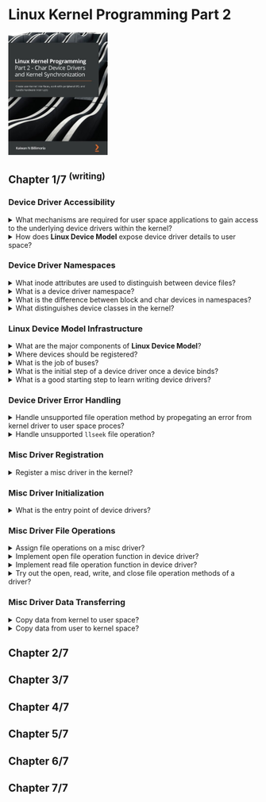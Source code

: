 # Linux Kernel Programming Part 2
<img src="../../../covers/9781801079518.jpg" width="200"/>

## Chapter 1/7 <sup>(writing)</sup>

### Device Driver Accessibility

<details>
<summary>What mechanisms are required for user space applications to gain access to the underlying device drivers within the kernel?</summary>

> In order for a user space application to gain access to the underlying device
> driver within the kernel, some I/O mechanism is required. The Unix (and thus
> Linux) design is to have the process open a special type of file, a **device
> file**, or **device node**. These files typically live in the `/dev`
> directory.

> **Resources**
> - Linux Kernel Programming Part 2 - Chapter 1
> ---
> **References**
> ---
</details>

<details>
<summary>How does <b>Linux Device Model</b> expose device driver details to user space?</summary>

> **Description**
>
> **LDM** creates a complex hierarchical tree unifying system components, all
> peripheral devices, and their drivers. This tree is exposed to user space via
> the *sysfs* pseudo-filesystem analogous to how *procfs* exposes some kernel
> and process/thread internal details to user space, and is typically mounted
> under `/sys`.
>
> ---
> **Resources**
> - Linux Kernel Programming Part 2 - Chapter 1

> **References**
> ---
</details>

### Device Driver Namespaces

<details>
<summary>What inode attributes are used to distinguish between device files?</summary>

> In order for the kernel to distinguish between device files, it uses two
> attributes within their inode data structure:
>
> * The type of file – either char or block
> * The major and minor number
>
> ---
> **Resources**
> - Linux Kernel Programming Part 2 - Chapter 1
> ---
> **References**
> ---
</details>

<details>
<summary>What is a device driver namespace?</summary>

> **Description**
>
> A namespace contains the device type and major-minor pair, which form a
> hierarchy. Devices are organized within a tree-like hierarchy within the
> kernel. This hierarchy is first divided based on device type, block or char.
> Within that we have n major numbers for each type, and each major number is
> further classified via some m minor numbers.
>
> ---
> **Resources**
> - Linux Kernel Programming Part 2 - Chapter 1

> **References**
> - https://www.kernel.org - https://www.kernel.org/doc/Documentation/admin-guide/devices.txt
> ---
</details>

<details>
<summary>What is the difference between block and char devices in namespaces?</summary>

> **Description**
>
> Block devices have the kernel-level capability to be mounted and thus become
> part of the user-accessible filesystem. Character devices cannot be mounted;
> thus, storage devices tend to be block-based.
>
> ---
> **Resources**
> - Linux Kernel Programming Part 2 - Chapter 1
> ---
> **References**
> ---
</details>

<details>
<summary>What distinguishes device classes in the kernel?</summary>

> **Description**
>
> From 2.6 Linux onward, the `{major:minor}` pair is a single unsigned 32-bit
> quantity within the inode, a bitmask (it's the `dev_t i_rdev` member). Of
> these 32 bits, the MSB 12 bits represent the major number and the remaining
> LSB 20 bits represent the minor number.
>
> Only **Linux Assigned Names And Numbers Authority (LANANA)** can officially
> assign the device node (the type and `{major:minor}` numbers) to devices
>
> The minor number's meaning (interpretation) is left completely to the driver
> author; the kernel does not interfere.
>
> Here, the exception to the rule - that the kernel doesn't interpret the minor
> number – is the `misc` class (type character, major `#10`). It uses the minor
> numbers as second-level majors.
>
> A common problem is that of the namespace getting exhausted. Within the misc
> class (`#10`) live a lot of devices and their corresponding drivers. In
> effect, they share the same major number and rely on a unique minor number to
> identify themselves.
>
> ---
> **Resources**
> - Linux Kernel Programming Part 2 - Chapter 1
> ---
> **References**
> - https://www.kernel.org - https://www.kernel.org/doc/Documentation/admin-guide/devices.txt
---
</details>

### Linux Device Model Infrastructure

<details>
<summary>What are the major components of <b>Linux Device Model</b>?</summary>

> - The **buses** on the system.
> - The **devices** on them.
> - The **device drivers** that drive the devices.
>
> ---
> **Resources**
> - Linux Kernel Programming Part 2 - Chapter 1
> ---
> **References**
> ---
</details>

<details>
<summary>Where devices should be registered?</summary>

> A fundamental **LDM** tenet is that every single device must reside on a bus.
> USB devices will be on USB bus, PCI devices on PCI bus, I2C devices on I2C
> bus, and so on. Available buses are available under `/sys/bus` directory.
>
> ---
> **Resources**
> - Linux Kernel Programming Part 2 - Chapter 1
>
> ---
> **References**
> ---
</details>

<details>
<summary>What is the job of buses?</summary>

> Critically, they organize and recognize the devices on them. If a new device
> surfaces, like a pen drive, the USB bus driver will recognize the fact and
> bind it to its device driver.
>
> ---
> **Resources**
> - Linux Kernel Programming Part 2 - Chapter 1
>
> ---
> **References**
> ---
</details>

<details>
<summary>What is the initial step of a device driver once a device binds?</summary>

> **Description**
>
> After its corresponding bus driver binds the device to its correct device
> driver, the kernel driver framework invokes the registered `probe()` method
> of the driver. This probe method now sets up the device, allocating
> resources, IRQs, memory setup, registering it as required, and so on.
>
> LDM-based drivers should typically register themselves to a kernel framework
> and to a bus. The kernel framework it registers itself to depends on the type
> of the working device. For example, a driver for an RTC chip that resides on
> the I2C bus will register itself to the kernel's RTC framework (via
> `rtc_register_device()`), and to the I2C bus (via `i2c_register_driver()`). A
> driver for network adapter on the PCI bus will typically register itself to
> the kernel's network inftrastructure (via `register_netdev()`) and the PCI
> bus (`pci_register_driver()`).
>
> ---
> **Resources**
> - Linux Kernel Programming Part 2 - Chapter 1
>
> ---
> **References**
> - kernel.org/doc/html/latest/driver-api/index.html
---
</details>

<details>
<summary>What is a good starting step to learn writing device drivers?</summary>

> **Description**
>
> Write a platform driver, register it with the kernel's `misc` framework and
> the **platform bus**, a pseudo-bus infrastructure that supports devices that
> do not physically reside on any physical bus. Several peripherals built into
> a modern **SoC** are not on any physical bus, and thus their drivers are
> typically platform drivers. To get started, look under the kernel source tree
> in `drivers/` for code invoking the `platform_driver_register()` API.
>
> ---
> **Resources**
> - Linux Kernel Programming Part 2 - Chapter 1
>
> ---
> **References**
> - https://kernel.org - https://kernel.org/doc/html/latest/driver-model/platform.html
---
</details>

### Device Driver Error Handling

<details>
<summary>Handle unsupported file operation method by propegating an error from kernel driver to user space proces?</summary>

> An appropriate value to return if you aren't supporting a function is
> `-ENOSYS`, which will have the user-mode process see the error `Function not
> implemented`.
>
> If a method is left out, and the user space process invokes that method, the
> kernel VFS detects that function pointer is `NULL`, returns an appropriate
> negative integer, the glibc will multiply this by -1 and set the calling
> process's `errno` variable to that value, signaling that the system call
> failed.
>
> Quite often, the negative `errno` value returned by the VFS is intuitive. For
> example, it returns `EINVAL` when `read()` function pointer is `NULL`. This
> misleads user space process to think of *"Invalid argument"* error, which
> isn't the case.
>
> ---
> **Resources**
> - Linux Kernel Programming Part 2 - Chapter 1
>
> ---
> **References**
> ---
</details>

<details>
<summary>Handle unsupported <code>llseek</code> file operation?</summary>

> The `lseek(2)` system call has the driver seek to a prescribed location in
> the file, here of course in the device. For majority of hardware devices, the
> `lseek(2)` value is not meaningful, thus most drivers do not need to
> implement it. The problem is, even when there is no need to support
> `lseek(2)`, it still returns a random positive value, misleading user space
> process to incorrectly conclude that it succeeded. Hence, to handle
> unsupported `lseek(2)` on a device driver, explicitly set `llseek` function
> pointer to `no_llseek` value, which will cause a failure value (`-ESPIPE;
> illegal seek`) to be returned. In such cases, also invoke
> `nonseekable_open()` function in driver's `open()` method, specifying that
> the file is non-seekable.
>
> ```c
> return nonseekable_open(struct inode *inode, struct file *fp);
> ``````
>
> ---
> **Resources**
> - Linux Kernel Programming Part 2 - Chapter 1
>
> ---
> **References**
> - https://lwn.net - https://lwn.net/Articles/97154/
> - https://lwn.net - https://lwn.net/Articles/97180/
> ---
</details>

### Misc Driver Registration

<details>
<summary>Register a misc driver in the kernel?</summary>

> **Description**
>
> ```c
> #include <linux/miscdevice.h>
> #include <linux/fs.h>
>
> static struct miscdevice miscdev = {
>     .name = "miscdev",
>     .minor = MISC_DYNAMIC_MINOR,
>     .mode = 0600,
>     .fops = NULL, // file operation methods
> };
>
> static int __init miscdev_init(void)
> {
>     int ret = 0;
>     struct device *dev = NULL;
>
>     ret = misc_register(&miscdev);
>
>     if (ret != 0)
>     {
>         pr_notice("miscdev registration failed, aborting\n");
>         return ret;
>     }
>
>     dev = miscdev.this_device;
> }
>
> static void __exit miscdev_exit(void)
> { }
>
> module_init(miscdev_init);
> module_exit(miscdev_exit);
>
> MODULE_LICENSE("GPL");
> MODULE_AUTHOR("Brian Salehi <salehibrian@gmail.com");
> MODULE_DESCRIPTION("Sample misc device");
> MODULE_VERSION("0.1");
> ``````
>
> ```make
> obj-m := miscdev.o
>
> KERNEL_SRC ?= /usr/lib/modules/$(shell uname -r)/build
>
> all: modules
> install: modules_install
>
> modules modules_install help clean:
>     $(MAKE) -C $(KERNEL_SRC) M=$(PWD) $@
> ``````
>
> ---
> **Resources**
> - Linux Kernel Programming Part 2 - Chapter 1
> ---
> **References**
> ---
</details>

### Misc Driver Initialization

<details>
<summary>What is the entry point of device drivers?</summary>

> A device driver is the interface between the OS and a peripheral hardware
> device. It can be written inline and compiled within the kernel image file or
> written outside of the kernel source tree as a kernel module.
>
> A device driver provides several entry points into the kernel known as the
> driver's methods. All possible methods the driver author can hook into are in
> `file_operations` kernel data structure defined in `<linux/fs.h>` header.
>
> `device file`, or `device node` files typically live in the `/dev` directory,
> and on modern systems are dynamic and auto-populated. The device node serves
> as an entry point into the device driver.
>
> ---
> **Resources**
> - Linux Kernel Programming Part 2 - Chapter 1
> ---
> **References**
> ---
</details>

### Misc Driver File Operations

<details>
<summary>Assign file operations on a misc driver?</summary>

> The `file_operations` structure represents all possible `file_related` system
> calls that could be issued on a device file including `open`, `read`, `poll`,
> `mmap`, `release`, and several more members.
>
> Once your driver is registered with the kernel, when any user space process
> opens a device file registered to this driver, the kernel **Virtual
> Filesystem Switch (VFS)** layer will take over to allocate and initialize
> that process's open file data structure (`struct file`) for the device file.
>
> ```c
> #include <linux/miscdevice.h>
> #include <linux/fs.h>
>
> static const struct file_operations misc_fops = {
>     .open = open_miscdev,
>     .read = read_miscdev,
>     .write = write_miscdev,
>     .release = release_miscdev,
> };
>
> static struct miscdevice miscdev = {
>     .name = "miscdev",
>     .minor = MISC_DYNAMIC_MINOR,
>     .mode = 0600,
>     .fops = &misc_fops,
> };
>
> static int __init miscdev_init(void)
> {
>     int ret = 0;
>     struct device *dev = NULL;
>
>     ret = misc_register(&miscdev);
>
>     if (ret != 0)
>     {
>         pr_notice("miscdev registration failed, aborting\n");
>         return ret;
>     }
>
>     dev = miscdev.this_device;
>
>     if (!dev)
>     {
>         return 1;
>     }
>
>     dev_info(dev, "driver %d registered on /dev/%s\n", miscdev.minor, miscdev.name);
>     return 0;
> }
>
> static void __exit miscdev_exit(void)
> { }
>
> module_init(miscdev_init);
> module_exit(miscdev_exit);
>
> MODULE_LICENSE("GPL");
> MODULE_AUTHOR("Brian Salehi <salehibrian@gmail.com");
> MODULE_DESCRIPTION("Sample misc device");
> MODULE_VERSION("0.1");
> ``````
>
> ---
> **Resources**
> - Linux Kernel Programming Part 2 - Chapter 1
> ---
> **References**
> ---
</details>

<details>
<summary>Implement open file operation function in device driver?</summary>

> The signature of functions should be identical to that of the
> `file_operation` structure.
>
> ```c
> static int miscdev_open(struct inode *inode, struct file *fp)
> {
>     char *kbuf = kzalloc(PATH_MAX, GFP_KERNEL);
>
>     if (unlikely(!kbuf))
>         return -ENOMEM;
>
>     PRINT_CTX(); // displays process (or atomic) context info
>     pr_info(" opening \"%s\": 0x%x\n", file_path(fp, kbuf, PATH_MAX), fp->f_flags);
>     kfree(kbuf);
>     return nonseekable_open(inode, fp);
> }
> ``````
>
> ---
> **Resources**
> - Linux Kernel Programming Part 2 - Chapter 1
>
> ---
> **References**
> ---
</details>

<details>
<summary>Implement read file operation function in device driver?</summary>

> ```c
> #include <linux/miscdevice.h>
> #include <linux/fs.h>
>
> static const file_operations misc_fops = {
>     .read = misc_open,
> };
>
> static struct miscdevice misc_dev = {
>     .name = "misc_dev",
>     .minor = MISC_DYNAMIC_MINOR,
>     .mode = 0666,
>     .fops = &misc_fops,
> };
>
> static int misc_open(struct inode *inode, struct file *fp)
> {
>     char *kbuf = kzalloc(PATH_MAX, GFP_KERNEL);
>
>     if (unlikely(!kbuf))
>         return -ENOMEM;
>
>     pr_info("opening %s (0x%x)\n", file_path(fp, kbuf, PATH_MAX), fp->f_flags);
>     kfree(kbuf);
>     return nonseekable_open(inode, fp);
> }
>
> static int __init misc_init(void)
> {
>     int ret = 0;
>     struct device *dev = NULL;
>
>     ret = misc_register(&misc_dev);
>     if (ret != 0)
>     {
>         pr_notice("misc_dev registration failed\n");
>         return ret;
>     }
>
>     dev = misc_dev.this_device;
> }
>
> static void __exit misc_exit(void)
> {
>     misc_deregister(&misc_dev);
>     pr_info("misc_dev unloaded\n");
> }
>
> module_init(misc_init);
> module_exit(misc_exit);
>
> MODULE_LICENSE("GPL");
> MODULE_AUTHOR("Brian Salehi <salehibrian@gmail.com>");
> ``````
>
> ---
> **Resources**
> - Linux Kernel Programming Part 2 - Chapter 1
> ---
> **References**
> ---
</details>

<details>
<summary>Try out the open, read, write, and close file operation methods of a driver?</summary>

> ```sh
> dd if=/dev/miscdev of=readtest bs=4K count=1
> hexdump readtest
> ``````
>
>
>
> ```sh
> dd if=/dev/urandom of=/dev/miscdev bs=4K count=1
> ``````
>
> ---
> **Resources**
> - Linux Kernel Programming Part 2 - Chapter 1
>
> ---
> **References**
> ---
</details>

### Misc Driver Data Transferring

<details>
<summary>Copy data from kernel to user space?</summary>

> Signature for both functions of user to kernel space and vice versa are similar:
>
> ```c
> #include <linux/uaccess.h>
>
> unsigned long copy_to_user(void __user *to, const void *from, unsigned long n);
> unsigned long copy_from_user(void *to, const void __user *from, unsigned long n);
> ``````
>
> ```c
> static ssize_t read_method(struct file *fp, char __user *ubuf, size_t count, loff_t *offset)
> {
>     char *kbuf = kzalloc();
>
>     /* ... do what's required to get data from the hardware device into kbuf ... */
>
>     if (copy_to_user(ubuf, kbuf, count))
>     {
>         dev_warn(dev, "cannot copy data to user space\n");
>         goto out_rd_fail;
>     }
>
>     return count;
>
> out_rd_fail:
>     kfree(kbuf);
>     return -EIO;
> }
> ``````
>
> ---
> **Resources**
> - Linux Kernel Programming Part 2 - Chapter 1
> ---
> **References**
> ---
</details>

<details>
<summary>Copy data from user to kernel space?</summary>

> ```c
> ``````
>
> ---
> **Resources**
> - Linux Kernel Programming Part 2 - Chapter 1
>
> ---
> **References**
> ---
</details>

## Chapter 2/7
## Chapter 3/7
## Chapter 4/7
## Chapter 5/7
## Chapter 6/7
## Chapter 7/7
